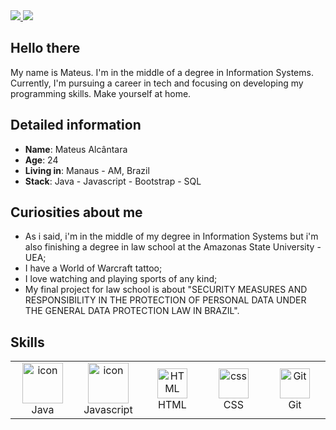 <div>
    <a target='_blank' href="https://www.instagram.com/_mateusol/">
        <img src="https://img.shields.io/badge/Instagram-E4405F?style=for-the-badge&logo=instagram&logoColor=white">
    </a>
    <a target='_blank' href="https://www.linkedin.com/in/mateus-alc%C3%A2ntara-8ab990230/">
        <img src="https://img.shields.io/badge/LinkedIn-0077B5?style=for-the-badge&logo=linkedin&logoColor=white">
    </a>
</div>

## Hello there

My name is Mateus. I'm in the middle of a degree in Information Systems. Currently, I'm pursuing a career in tech and focusing on developing my programming skills. Make yourself at home.

## Detailed information

* **Name**: Mateus Alcântara
* **Age**: 24
* **Living in**: Manaus - AM, Brazil
* **Stack**: Java - Javascript - Bootstrap - SQL

## Curiosities about me

* As i said, i'm in the middle of my degree in Information Systems but i'm also finishing a degree in law school at the Amazonas State University - UEA;
* I have a World of Warcraft tattoo;
* I love watching and playing sports of any kind;
* My final project for law school is about "SECURITY MEASURES AND RESPONSIBILITY IN THE PROTECTION OF PERSONAL DATA UNDER THE GENERAL DATA PROTECTION LAW IN BRAZIL".

## Skills 

  <tr>

<table align="center">
    <td align="center" width="96">
      <a href="#macropower-tech">
        <img src="https://techstack-generator.vercel.app/java-icon.svg" alt="icon" width="65" height="65" />
      </a>
      <br>Java
     <td align="center" width="96">
        <img src="https://techstack-generator.vercel.app/js-icon.svg" alt="icon" width="65" height="65" />
      <br>Javascript
    </td>
     <td align="center"  width="96">
        <img src="https://skillicons.dev/icons?i=html" width="48" height="48" alt="HTML" />
      <br>HTML
    </td>
    <td align="center" width="96">
        <img src="https://skillicons.dev/icons?i=css" width="48" height="48" alt="css" />
      <br>CSS
    </td>
    <td align="center" width="96">
      <a href="#git" >
        <img src="https://upload.wikimedia.org/wikipedia/commons/thumb/3/3f/Git_icon.svg/1200px-Git_icon.svg.png" width="48" height="48" alt="Git" />
      </a>
      <br>Git
    </td>
  </table>
  
</tr>
